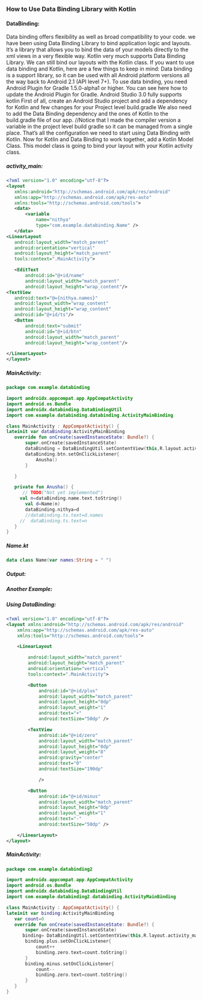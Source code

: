 ### How to Use Data Binding Library with Kotlin
#### DataBinding:
Data binding offers flexibility as well as broad compatibility to your code.
we have been using Data Binding Library to bind application logic and layouts. 
It’s a library that allows you to bind the data of your models directly to the xml views in a very flexible way.
Kotlin very much supports Data Binding Library. We can still bind our layouts with the Kotlin class.
If you want to use data binding and Kotlin, here are a few things to keep in mind:
Data binding is a support library, so it can be used with all Android platform versions all the way back to Android 2.1 (API level 7+).
To use data binding, you need Android Plugin for Gradle 1.5.0-alpha1 or higher. You can see here how to update the Android Plugin for Gradle.
Android Studio 3.0 fully supports kotlin
First of all, create an Android Studio project and add a dependency for Kotlin and few changes for your Project level build.gradle
We also need to add the Data Binding dependency and the ones of Kotlin to the build.gradle file of our app.
//Notice that I made the compiler version a variable in the project level build gradle so it can be managed from a single place. That’s all the configuration we need to start using Data Binding with Kotlin.
Now for Kotlin and Data Binding to work together, add a Kotlin Model Class. This model class is going to bind your layout with your Kotlin activity class.
##### activity_main:
```xml
<?xml version="1.0" encoding="utf-8"?>
<layout
   xmlns:android="http://schemas.android.com/apk/res/android"
   xmlns:app="http://schemas.android.com/apk/res-auto"
   xmlns:tools="http://schemas.android.com/tools">
   <data>
       <variable
           name="nithya"
           type="com.example.databinding.Name" />
   </data>
<LinearLayout
   android:layout_width="match_parent"
   android:orientation="vertical"
   android:layout_height="match_parent"
   tools:context=".MainActivity">

   <EditText
       android:id="@+id/name"
       android:layout_width="match_parent"
       android:layout_height="wrap_content"/>
<TextView
   android:text="@={nithya.names}"
   android:layout_width="wrap_content"
   android:layout_height="wrap_content"
   android:id="@+id/ts"/>
   <Button
       android:text="submit"
       android:id="@+id/btn"
       android:layout_width="match_parent"
       android:layout_height="wrap_content"/>

</LinearLayout>
</layout>
```
##### MainActivity:
```kotlin
package com.example.databinding

import androidx.appcompat.app.AppCompatActivity
import android.os.Bundle
import androidx.databinding.DataBindingUtil
import com.example.databinding.databinding.ActivityMainBinding

class MainActivity : AppCompatActivity() {
lateinit var dataBinding:ActivityMainBinding
   override fun onCreate(savedInstanceState: Bundle?) {
       super.onCreate(savedInstanceState)
       dataBinding = DataBindingUtil.setContentView(this,R.layout.activity_main)
       dataBinding.btn.setOnClickListener{
           Anusha()
       }

   }

   private fun Anusha() {
      // TODO("Not yet implemented")
     val n=dataBinding.name.text.toString()
       val d=Name(n)
       dataBinding.nithya=d
       //dataBinding.ts.text=d.names
     //  dataBinding.ts.text=n
   }
}
```

##### Name.kt
```kotlin
data class Name(var names:String = " ")
```

##### Output:

##### Another Example:

##### Using DataBinding:
```xml
<?xml version="1.0" encoding="utf-8"?>
<layout xmlns:android="http://schemas.android.com/apk/res/android"
    xmlns:app="http://schemas.android.com/apk/res-auto"
    xmlns:tools="http://schemas.android.com/tools">

    <LinearLayout

        android:layout_width="match_parent"
        android:layout_height="match_parent"
        android:orientation="vertical"
        tools:context=".MainActivity">

        <Button
            android:id="@+id/plus"
            android:layout_width="match_parent"
            android:layout_height="0dp"
            android:layout_weight="1"
            android:text="+"
            android:textSize="50dp" />

        <TextView
            android:id="@+id/zero"
            android:layout_width="match_parent"
            android:layout_height="0dp"
            android:layout_weight="8"
            android:gravity="center"
            android:text="0"
            android:textSize="190dp"

            />

        <Button
            android:id="@+id/minus"
            android:layout_width="match_parent"
            android:layout_height="0dp"
            android:layout_weight="1"
            android:text="-"
            android:textSize="50dp" />

    </LinearLayout>
</layout>
```

##### MainActivity:
```kotlin
package com.example.databinding2

import androidx.appcompat.app.AppCompatActivity
import android.os.Bundle
import androidx.databinding.DataBindingUtil
import com.example.databinding2.databinding.ActivityMainBinding

class MainActivity : AppCompatActivity() {
lateinit var binding:ActivityMainBinding
   var count=0
   override fun onCreate(savedInstanceState: Bundle?) {
       super.onCreate(savedInstanceState)
      binding= DataBindingUtil.setContentView(this,R.layout.activity_main)
       binding.plus.setOnClickListener{
           count++
           binding.zero.text=count.toString()
       }
       binding.minus.setOnClickListener{
           count--
           binding.zero.text=count.toString()
       }
   }
}
```
